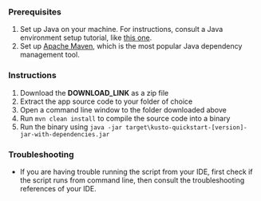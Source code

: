 ### Prerequisites
1. Set up Java on your machine. For instructions, consult a Java environment setup tutorial, like [this one](https://www.tutorialspoint.com/java/java_environment_setup.htm).
2. Set up [Apache Maven](https://maven.apache.org/install.html), which is the most popular Java dependency management tool.

### Instructions
1. Download the **DOWNLOAD_LINK** as a zip file
2. Extract the app source code to your folder of choice
3. Open a command line window to the folder downloaded above
4. Run `mvn clean install` to compile the source code into a binary
5. Run the binary using `java -jar target\kusto-quickstart-[version]-jar-with-dependencies.jar`

### Troubleshooting

* If you are having trouble running the script from your IDE, first check if the script runs from command line, then consult the troubleshooting references of your IDE.